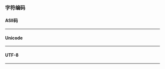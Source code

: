 ### 字符编码

#### ASII码
-------------------------------------------------------------------------------------------------------------------

#### Unicode
-------------------------------------------------------------------------------------------------------------------

#### UTF-8
-------------------------------------------------------------------------------------------------------------------
